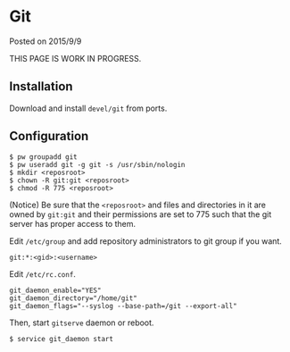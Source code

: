 # Git

Posted on 2015/9/9

THIS PAGE IS WORK IN PROGRESS.

## Installation

Download and install `devel/git` from ports.

## Configuration

```
$ pw groupadd git
$ pw useradd git -g git -s /usr/sbin/nologin
$ mkdir <reposroot>
$ chown -R git:git <reposroot>
$ chmod -R 775 <reposroot>
```

(Notice)
Be sure that the `<reposroot>` and files and directories in it are
owned by `git:git` and their permissions are set to 775
such that the git server has proper access to them.

Edit `/etc/group` and add repository administrators to git group if you want.

```
git:*:<gid>:<username>
```

Edit `/etc/rc.conf`.

```
git_daemon_enable="YES"
git_daemon_directory="/home/git"
git_daemon_flags="--syslog --base-path=/git --export-all"
```

Then, start `gitserve` daemon or reboot.

```
$ service git_daemon start
```
